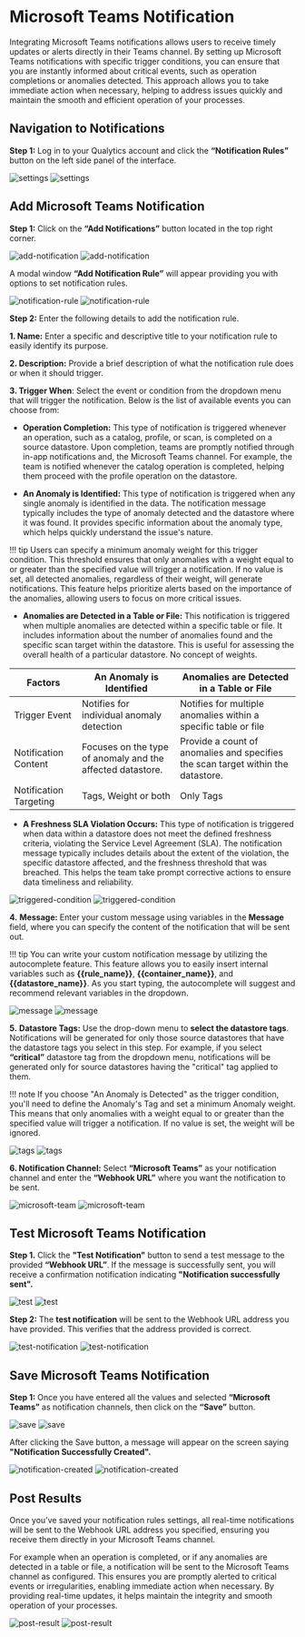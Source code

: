 #  Microsoft Teams Notification

Integrating Microsoft Teams notifications allows users to receive timely updates or alerts directly in their Teams channel. By setting up Microsoft Teams notifications with specific trigger conditions, you can ensure that you are instantly informed about critical events, such as operation completions or anomalies detected. This approach allows you to take immediate action when necessary, helping to address issues quickly and maintain the smooth and efficient operation of your processes.

## Navigation to Notifications

**Step 1:** Log in to your Qualytics account and click the **“Notification Rules”** button on the left side panel of the interface. 

![settings](../../../assets/notifications/services/microsoft-teams/notification-rule-light-1.png#only-light)
![settings](../../../assets/notifications/services/microsoft-teams/notification-rule-dark-1.png#only-dark)

## **Add Microsoft Teams Notification**

**Step 1:** Click on the **“Add Notifications”** button located in the top right corner.

![add-notification](../../../assets/notifications/services/microsoft-teams/add-notification-light-3.png#only-light)
![add-notification](../../../assets/notifications/services/microsoft-teams/add-notification-dark-3.png#only-dark)

A modal window **“Add Notification Rule”** will appear providing you with options to set notification rules. 

![notification-rule](../../../assets/notifications/services/microsoft-teams/notification-rule-light-4.png#only-light)
![notification-rule](../../../assets/notifications/services/microsoft-teams/notification-rule-dark-4.png#only-dark)

**Step 2:** Enter the following details to add the notification rule.

**1. Name:** Enter a specific and descriptive title to your notification rule to easily identify its purpose.

**2. Description:** Provide a brief description of what the notification rule does or when it should trigger.

**3. Trigger When**: Select the event or condition from the dropdown menu that will trigger the notification. Below is the list of available events you can choose from:

- **Operation Completion:** This type of notification is triggered whenever an operation, such as a catalog, profile, or scan, is completed on a source datastore. Upon completion, teams are promptly notified through in-app notifications and, the Microsoft Teams channel. For example, the team is notified whenever the catalog operation is completed, helping them proceed with the profile operation on the datastore. 

- **An Anomaly is Identified:** This type of notification is triggered when any single anomaly is identified in the data. The notification message typically includes the type of anomaly detected and the datastore where it was found. It provides specific information about the anomaly type, which helps quickly understand the issue's nature.

                       
!!! tip
    Users can specify a minimum anomaly weight for this trigger condition. This threshold ensures that only anomalies with a weight equal to or greater than the specified value will trigger a notification. If no value is set, all detected anomalies, regardless of their weight, will generate notifications. This feature helps prioritize alerts based on the importance of the anomalies, allowing users to focus on more critical issues.

- **Anomalies are Detected in a Table or File:** This notification is triggered when multiple anomalies are detected within a specific table or file. It includes information about the number of anomalies found and the specific scan target within the datastore. This is useful for assessing the overall health of a particular datastore. No concept of weights. 

| Factors | An Anomaly is Identified | Anomalies are Detected in a Table or File |
|---------|--------|--------|
| Trigger Event | Notifies for individual anomaly detection | Notifies for multiple anomalies within a specific table or file |
| Notification Content | Focuses on the type of anomaly and the affected datastore. | Provide a count of anomalies and specifies the scan target within the datastore. |
| Notification Targeting  | Tags, Weight or both  | Only Tags  |

- **A Freshness SLA Violation Occurs:** This type of notification is triggered when data within a datastore does not meet the defined freshness criteria, violating the Service Level Agreement (SLA). The notification message typically includes details about the extent of the violation, the specific datastore affected, and the freshness threshold that was breached. This helps the team take prompt corrective actions to ensure data timeliness and reliability.

![triggered-condition](../../../assets/notifications/services/microsoft-teams/triggered-condition-light-5.png#only-light)
![triggered-condition](../../../assets/notifications/services/microsoft-teams/triggered-condition-dark-5.png#only-dark)

**4.** **Message:** Enter your custom message using variables in the **Message** field, where you can specify the content of the notification that will be sent out. 

!!! tip
    You can write your custom notification message by utilizing the autocomplete feature. This feature allows you to easily insert internal variables such as **{{rule_name}}**, **{{container_name}}**, and **{{datastore_name}}**. As you start typing, the autocomplete will suggest and recommend relevant variables in the dropdown.

![message](../../../assets/notifications/services/microsoft-teams/message-light-6.png#only-light)
![message](../../../assets/notifications/services/microsoft-teams/message-dark-6.png#only-dark)

**5.** **Datastore Tags:** Use the drop-down menu to **select the datastore tags**. Notifications will be generated for only those source datastores that have the datastore tags you select in this step. For example, if you select **“critical”** datastore tag from the dropdown menu, notifications will be generated only for source datastores having the "critical" tag applied to them. 

!!! note
    If you choose "An Anomaly is Detected" as the trigger condition, you'll need to define the Anomaly's Tag and set a minimum Anomaly weight. This means that only anomalies with a weight equal to or greater than the specified value will trigger a notification. If no value is set, the weight will be ignored.

![tags](../../../assets/notifications/services/microsoft-teams/tags-light-7.png#only-light)
![tags](../../../assets/notifications/services/microsoft-teams/tags-dark-7.png#only-dark)

**6. Notification Channel:** Select **“Microsoft Teams”** as your notification channel and enter the **“Webhook URL”** where you want the notification to be sent.

![microsoft-team](../../../assets/notifications/services/microsoft-teams/microsoft-team-light-8.png#only-light)
![microsoft-team](../../../assets/notifications/services/microsoft-teams/microsoft-team-dark-8.png#only-dark)

## Test Microsoft Teams Notification

**Step 1.** Click the **"Test Notification"** button to send a test message to the provided **“Webhook URL”**. If the message is successfully sent, you will receive a confirmation notification indicating **"Notification successfully sent".**

![test](../../../assets/notifications/services/microsoft-teams/test-light-9.png#only-light)
![test](../../../assets/notifications/services/microsoft-teams/test-dark-9.png#only-dark)

**Step 2:** The **test notification** will be sent to the Webhook URL address you have provided. This verifies that the address provided is correct.

![test-notification](../../../assets/notifications/services/microsoft-teams/test-notification-10.png#only-light)
![test-notification](../../../assets/notifications/services/microsoft-teams/test-notification-10.png#only-dark)

## **Save Microsoft Teams Notification**

**Step 1:** Once you have entered all the values and selected **“Microsoft Teams”** as notification channels, then click on the **“Save”** button.

![save](../../../assets/notifications/services/microsoft-teams/save-light-11.png#only-light)
![save](../../../assets/notifications/services/microsoft-teams/save-dark-11.png#only-dark)

After clicking the Save button, a message will appear on the screen saying **"Notification Successfully Created".**

![notification-created](../../../assets/notifications/services/microsoft-teams/notification-created-light-12.png#only-light)
![notification-created](../../../assets/notifications/services/microsoft-teams/notification-created-dark-12.png#only-dark)

## Post Results

Once you’ve saved your notification rules settings, all real-time notifications will be sent to the Webhook URL address you specified, ensuring you receive them directly in your Microsoft Teams channel.

For example when an operation is completed, or if any anomalies are detected in a table or file, a notification will be sent to the Microsoft Teams channel as configured. This ensures you are promptly alerted to critical events or irregularities, enabling immediate action when necessary. By providing real-time updates, it helps maintain the integrity and smooth operation of your processes.

![post-result](../../../assets/notifications/services/microsoft-teams/post-result-13.png#only-light)
![post-result](../../../assets/notifications/services/microsoft-teams/post-result-13.png#only-dark)
